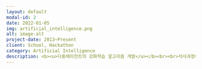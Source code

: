 ```yaml
---
layout: default
modal-id: 2
date: 2022-01-05
img: artificial_intelligence.png
alt: image-alt
project-date: 2013~Present
client: School, Hackathon
category: Artificial Intelligence
description: <b><u>다중에이전트의 강화학습 알고리즘 개발</u></b><br><br>석사과정에서 강화학습 제어이론에 대해서 연구하였습니다. 다중에이전트의 환경에서 강화학습 알고리즘이 최적의 값으로 수렴한다는 내용으로 수식으로 정의하고 이를 증명하여 논문을 출간하였습니다. 그리고 실제 로봇 실험을 통해서 제안한 알고리즘이 실험적으로도 확인하였습니다.<br><br><img src="https://user-images.githubusercontent.com/18140805/149155700-c76a46d0-0d4f-4a62-91b0-27d2eda052d6.png" width="100%"><br><br><img src="/img/portfolio/rl-matlab.gif" width="100%"><img src="/img/portfolio/rl-exp.gif"><br><br><b><u>백내장을 구분하기 위한 딥러닝 진단기능 개발</u></b><br><br>삼성병원 해커톤에서는 백내장을 구분하기 위한 진단 기능을 수행하였습니다. 간단한 Classification 모델을 통해서 백내장이 맞는지/아닌지를 80% 확률로 추정하는 알고리즘과 UI를 개발하였습니다.<br><br><img src="https://user-images.githubusercontent.com/18140805/149873041-7764c633-ed24-419e-9a2e-f1866c3bbc29.png" width="100%"><b><u>유니티 머신러닝</u></b><br><br>유니티에서 Machine Learning 관련기능 (ML-Agents, Barracuda, Computer Vision)의 활용 및 기술 컨설팅을 담당하고 있습니다.<br><br><img src="https://unity.com/sites/default/files/styles/16_9_s_scale_width/public/2020-05/Complex-AI-environments_0.jpg?itok=oSensH5M" width="100%">
---
```


